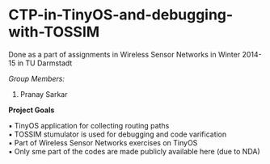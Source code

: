 # CTP-in-TinyOS-and-debugging-with-TOSSIM
Done as a part of assignments in Wireless Sensor Networks in Winter 2014-15 in TU Darmstadt

*Group Members:*  
1. Pranay Sarkar  

**Project Goals**  

▪	TinyOS application for collecting routing paths  
▪	TOSSIM stumulator is used for debugging and code varification  
▪	Part of Wireless Sensor Networks exercises on TinyOS  
▪	Only sme part of the codes are made publicly available here (due to NDA)  
